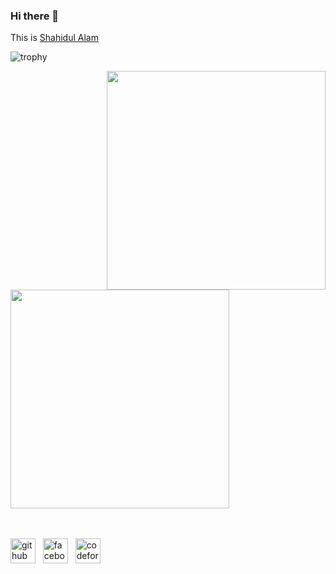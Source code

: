### Hi there 👋

This is [Shahidul Alam](https://github.com/shz-code/shz-code)

![trophy](https://github-profile-trophy.vercel.app/?username=shz-code)

<div>
<img src="https://github-readme-stats.vercel.app/api?username=shz-code&theme=dark&show_icons=true" width="350" align="right" />
<img src="http://github-readme-streak-stats.herokuapp.com?user=shz-code&theme=highcontrast&hide_border=true" width="350" />
</div>

<br >
<br>

[<img src='https://cdn.jsdelivr.net/npm/simple-icons@3.0.1/icons/github.svg' alt='github' height='40'>](https://github.com/shz-code) &nbsp;
[<img src='https://cdn.jsdelivr.net/npm/simple-icons@3.0.1/icons/facebook.svg' alt='facebook' height='40'>](https://www.facebook.com/fb.shahidul.alam/) &nbsp;
[<img src='https://cdn.jsdelivr.net/npm/simple-icons@3.0.1/icons/codeforces.svg' alt='codeforces' height='40'>](https://codeforces.com/profile/shz-code) &nbsp;
